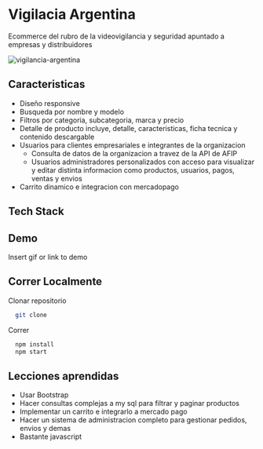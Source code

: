 # Vigilacia Argentina

Ecommerce del rubro de la videovigilancia y seguridad apuntado a empresas y distribuidores

![vigilancia-argentina](https://user-images.githubusercontent.com/76258273/219909150-fe3d1f65-af80-4f06-bad2-5b874ea75ae7.gif)


## Caracteristicas

- Diseño responsive
- Busqueda por nombre y modelo
- Filtros por categoria, subcategoria, marca y precio
- Detalle de producto incluye, detalle, caracteristicas, ficha tecnica y contenido descargable
- Usuarios para clientes empresariales e integrantes de la organizacion
    - Consulta de datos de la organizacion a travez de la API de AFIP
    - Usuarios administradores personalizados con acceso para visualizar y editar distinta informacion como productos, usuarios, pagos, ventas y envios
- Carrito dinamico e integracion con mercadopago


## Tech Stack


## Demo

Insert gif or link to demo


## Correr Localmente

Clonar repositorio
```bash
  git clone
```

Correr
```bash
  npm install
  npm start
```

## Lecciones aprendidas

- Usar Bootstrap
- Hacer consultas complejas a my sql para filtrar y paginar productos
- Implementar un carrito e integrarlo a mercado pago
- Hacer un sistema de administracion completo para gestionar pedidos, envios y demas
- Bastante javascript

